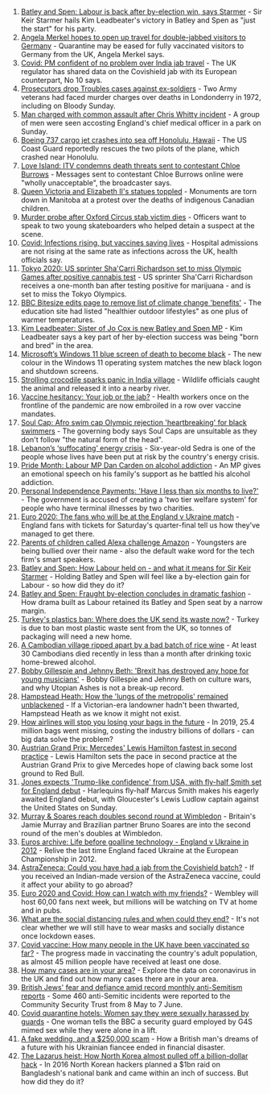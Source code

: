 1. [Batley and Spen: Labour is back after by-election win, says Starmer](https://www.bbc.co.uk/news/uk-politics-57696431) - Sir Keir Starmer hails Kim Leadbeater's victory in Batley and Spen as "just the start" for his party.
2. [Angela Merkel hopes to open up travel for double-jabbed visitors to Germany](https://www.bbc.co.uk/news/uk-57699000) - Quarantine may be eased for fully vaccinated visitors to Germany from the UK, Angela Merkel says.
3. [Covid: PM confident of no problem over India jab travel](https://www.bbc.co.uk/news/health-57695835) - The UK regulator has shared data on the Covishield jab with its European counterpart, No 10 says.
4. [Prosecutors drop Troubles cases against ex-soldiers](https://www.bbc.co.uk/news/uk-northern-ireland-57694417) - Two Army veterans had faced murder charges over deaths in Londonderry in 1972, including on Bloody Sunday.
5. [Man charged with common assault after Chris Whitty incident](https://www.bbc.co.uk/news/uk-57695301) - A group of men were seen accosting England's chief medical officer in a park on Sunday.
6. [Boeing 737 cargo jet crashes into sea off Honolulu, Hawaii](https://www.bbc.co.uk/news/world-us-canada-57697835) - The US Coast Guard reportedly rescues the two pilots of the plane, which crashed near Honolulu.
7. [Love Island: ITV condemns death threats sent to contestant Chloe Burrows](https://www.bbc.co.uk/news/entertainment-arts-57687190) - Messages sent to contestant Chloe Burrows online were "wholly unacceptable", the broadcaster says.
8. [Queen Victoria and Elizabeth II's statues toppled](https://www.bbc.co.uk/news/world-us-canada-57693683) - Monuments are torn down in Manitoba at a protest over the deaths of indigenous Canadian children.
9. [Murder probe after Oxford Circus stab victim dies](https://www.bbc.co.uk/news/uk-england-london-57697282) - Officers want to speak to two young skateboarders who helped detain a suspect at the scene.
10. [Covid: Infections rising, but vaccines saving lives](https://www.bbc.co.uk/news/health-57694918) - Hospital admissions are not rising at the same rate as infections across the UK, health officials say.
11. [Tokyo 2020: US sprinter Sha'Carri Richardson set to miss Olympic Games after positive cannabis test](https://www.bbc.co.uk/sport/athletics/57692193) - US sprinter Sha'Carri Richardson receives a one-month ban after testing positive for marijuana - and is set to miss the Tokyo Olympics.
12. [BBC Bitesize edits page to remove list of climate change 'benefits'](https://www.bbc.co.uk/news/entertainment-arts-57697875) - The education site had listed "healthier outdoor lifestyles" as one plus of warmer temperatures.
13. [Kim Leadbeater: Sister of Jo Cox is new Batley and Spen MP](https://www.bbc.co.uk/news/uk-england-leeds-57693843) - Kim Leadbeater says a key part of her by-election success was being "born and bred" in the area.
14. [Microsoft’s Windows 11 blue screen of death to become black](https://www.bbc.co.uk/news/technology-57695586) - The new colour in the Windows 11 operating system matches the new black logon and shutdown screens.
15. [Strolling crocodile sparks panic in India village](https://www.bbc.co.uk/news/world-asia-india-57691731) - Wildlife officials caught the animal and released it into a nearby river.
16. [Vaccine hesitancy: Your job or the jab?](https://www.bbc.co.uk/news/world-us-canada-57686717) - Health workers once on the frontline of the pandemic are now embroiled in a row over vaccine mandates.
17. [Soul Cap: Afro swim cap Olympic rejection 'heartbreaking' for black swimmers](https://www.bbc.co.uk/news/newsbeat-57688380) - The governing body says Soul Caps are unsuitable as they don't follow "the natural form of the head".
18. [Lebanon’s ‘suffocating’ energy crisis](https://www.bbc.co.uk/news/world-middle-east-57685203) - Six-year-old Sedra is one of the people whose lives have been put at risk by the country's energy crisis.
19. [Pride Month: Labour MP Dan Carden on alcohol addiction](https://www.bbc.co.uk/news/uk-politics-57685213) - An MP gives an emotional speech on his family's support as he battled his alcohol addiction.
20. [Personal Independence Payments: 'Have I less than six months to live?'](https://www.bbc.co.uk/news/uk-57688734) - The government is accused of creating a 'two tier welfare system' for people who have terminal illnesses by two charities.
21. [Euro 2020: The fans who will be at the England v Ukraine match](https://www.bbc.co.uk/news/uk-57652630) - England fans with tickets for Saturday's quarter-final tell us how they've managed to get there.
22. [Parents of children called Alexa challenge Amazon](https://www.bbc.co.uk/news/technology-57680173) - Youngsters are being bullied over their name - also the default wake word for the tech firm's smart speakers.
23. [Batley and Spen: How Labour held on - and what it means for Sir Keir Starmer](https://www.bbc.co.uk/news/uk-politics-57692953) - Holding Batley and Spen will feel like a by-election gain for Labour - so how did they do it?
24. [Batley and Spen: Fraught by-election concludes in dramatic fashion](https://www.bbc.co.uk/news/uk-england-leeds-57690885) - How drama built as Labour retained its Batley and Spen seat by a narrow margin.
25. [Turkey's plastics ban: Where does the UK send its waste now?](https://www.bbc.co.uk/news/uk-57680723) - Turkey is due to ban most plastic waste sent from the UK, so tonnes of packaging will need a new home.
26. [A Cambodian village ripped apart by a bad batch of rice wine](https://www.bbc.co.uk/news/world-asia-57496790) - At least 30 Cambodians died recently in less than a month after drinking toxic home-brewed alcohol.
27. [Bobby Gillespie and Jehnny Beth: 'Brexit has destroyed any hope for young musicians'](https://www.bbc.co.uk/news/entertainment-arts-57637116) - Bobby Gillespie and Jehnny Beth on culture wars, and why Utopian Ashes is not a break-up record.
28. [Hampstead Heath: How the 'lungs of the metropolis' remained unblackened](https://www.bbc.co.uk/news/uk-england-london-57656978) - If a Victorian-era landowner hadn't been thwarted, Hampstead Heath as we know it might not exist.
29. [How airlines will stop you losing your bags in the future](https://www.bbc.co.uk/news/business-57232744) - In 2019, 25.4 million bags went missing, costing the industry billions of dollars - can big data solve the problem?
30. [Austrian Grand Prix: Mercedes' Lewis Hamilton fastest in second practice](https://www.bbc.co.uk/sport/formula1/57698809) - Lewis Hamilton sets the pace in second practice at the Austrian Grand Prix to give Mercedes hope of clawing back some lost ground to Red Bull.
31. [Jones expects 'Trump-like confidence' from USA, with fly-half Smith set for England debut](https://www.bbc.co.uk/sport/rugby-union/57695008) - Harlequins fly-half Marcus Smith makes his eagerly awaited England debut, with Gloucester's Lewis Ludlow captain against the United States on Sunday.
32. [Murray & Soares reach doubles second round at Wimbledon](https://www.bbc.co.uk/sport/tennis/57696939) - Britain's Jamie Murray and Brazilian partner Bruno Soares are into the second round of the men's doubles at Wimbledon.
33. [Euros archive: Life before goalline technology - England v Ukraine in 2012](https://www.bbc.co.uk/sport/av/football/57695914) - Relive the last time England faced Ukraine at the European Championship in 2012.
34. [AstraZeneca: Could you have had a jab from the Covishield batch?](https://www.bbc.co.uk/news/explainers-57665765) - If you received an Indian-made version of the AstraZeneca vaccine, could it affect your ability to go abroad?
35. [Euro 2020 and Covid: How can I watch with my friends?](https://www.bbc.co.uk/news/uk-57386719) - Wembley will host 60,00 fans next week, but millions will be watching on TV at home and in pubs.
36. [What are the social distancing rules and when could they end?](https://www.bbc.co.uk/news/uk-51506729) - It's not clear whether we will still have to wear masks and socially distance once lockdown eases.
37. [Covid vaccine: How many people in the UK have been vaccinated so far?](https://www.bbc.co.uk/news/health-55274833) - The progress made in vaccinating the country's adult population, as almost 45 million people have received at least one dose.
38. [How many cases are in your area?](https://www.bbc.co.uk/news/uk-51768274) - Explore the data on coronavirus in the UK and find out how many cases there are in your area.
39. [British Jews' fear and defiance amid record monthly anti-Semitism reports](https://www.bbc.co.uk/news/uk-57339266) - Some 460 anti-Semitic incidents were reported to the Community Security Trust from 8 May to 7 June.
40. [Covid quarantine hotels: Women say they were sexually harassed by guards](https://www.bbc.co.uk/news/stories-57609164) - One woman tells the BBC a security guard employed by G4S mimed sex while they were alone in a lift.
41. [A fake wedding, and a $250,000 scam](https://www.bbc.co.uk/news/world-europe-57358241) - How a British man's dreams of a future with his Ukrainian fiancee ended in financial disaster.
42. [The Lazarus heist: How North Korea almost pulled off a billion-dollar hack](https://www.bbc.co.uk/news/stories-57520169) - In 2016 North Korean hackers planned a $1bn raid on Bangladesh's national bank and came within an inch of success. But how did they do it?
